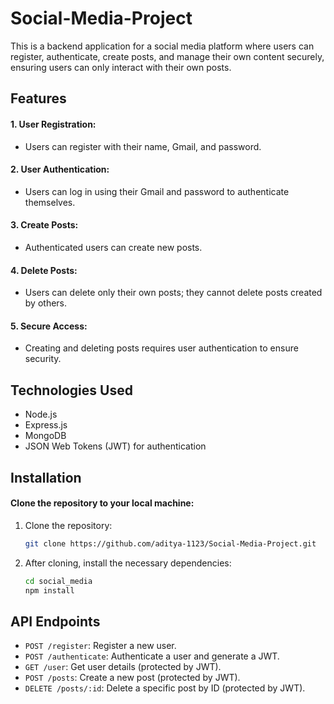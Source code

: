 # Social-Media-Project

This is a backend application for a social media platform where users can register, authenticate, create posts, and manage their own content securely, ensuring users can only interact with their own posts.

## Features

#### 1. User Registration:
- Users can register with their name, Gmail, and password.
#### 2. User Authentication:
- Users can log in using their Gmail and password to authenticate themselves.
#### 3. Create Posts:
- Authenticated users can create new posts.
#### 4. Delete Posts:
- Users can delete only their own posts; they cannot delete posts created by others.
#### 5. Secure Access:
- Creating and deleting posts requires user authentication to ensure security.

## Technologies Used

- Node.js
- Express.js
- MongoDB
- JSON Web Tokens (JWT) for authentication

## Installation
#### Clone the repository to your local machine:

1. Clone the repository:

   ```bash
   git clone https://github.com/aditya-1123/Social-Media-Project.git

2. After cloning, install the necessary dependencies:

    ```bash
    cd social_media  
    npm install

## API Endpoints

- `POST /register`: Register a new user.
- `POST /authenticate`: Authenticate a user and generate a JWT.
- `GET /user`: Get user details (protected by JWT).
- `POST /posts`: Create a new post (protected by JWT).
- `DELETE /posts/:id`: Delete a specific post by ID (protected by JWT).
